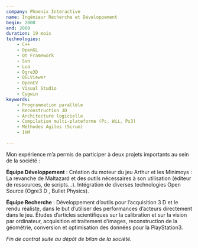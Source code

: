 ```yaml
---
company: Phoenix Interactive
name: Ingénieur Recherche et Développement 
begin: 2008
end: 2009
duration: 19 mois
technologies:
    - C++ 
    - OpenGL
    - Qt Framework
    - Svn
    - Lua
    - Ogre3D 
    - QGLViewer
    - OpenCV
    - Visual Studio
    - Cygwin
keywords:
    - Programmation parallèle
    - Reconstruction 3D 
    - Architecture logicielle
    - Compilation multi-plateforme (Pc, Wii, Ps3)
    - Méthodes Agiles (Scrum)
    - IHM

---
```


Mon expérience m’a permis de participer à deux projets importants au sein de la société :

**Équipe Développement** : Création du moteur du jeu Arthur et les Minimoys : La revanche
de Maltazard et des outils nécessaires à son utilisation (éditeur de ressources, de scripts...).
Intégration de diverses technologies Open Source (Ogre3 D , Bullet Physics).

**Équipe Recherche** : Développement d’outils pour l’acquisition 3 D et le rendu réaliste,
dans le but d’utiliser des performances d’acteurs directement dans le jeu. Études d’articles
scientifiques sur la calibration et sur la vision par ordinateur, acquisition et traitement
d’images, reconstruction de la géométrie, conversion et optimisation des données pour la
PlayStation3.

*Fin de contrat suite au dépôt de bilan de la société.*